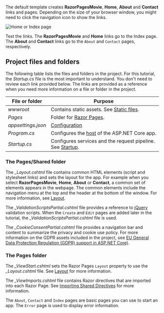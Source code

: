The default template creates **RazorPagesMovie**, **Home**, **About** and **Contact** links and pages. Depending on the size of your browser window, you might need to click the navigation icon to show the links.

![Home or Index page](~/tutorials/razor-pages/razor-pages-start/_static/home2.png)

Test the links. The **RazorPagesMovie** and **Home** links go to the Index page. The **About** and **Contact** links go to the `About` and `Contact` pages, respectively.

## Project files and folders

The following table lists the files and folders in the project. For this tutorial, the *Startup.cs* file is the most important to understand. You don't need to review each link provided below. The links are provided as a reference when you need more information on a file or folder in the project.

| File or folder | Purpose |
| -------------- | ------- | 
| *wwwroot* | Contains static assets. See [Static files](xref:fundamentals/static-files). |
| *Pages* | Folder for [Razor Pages](xref:mvc/razor-pages/index). | 
| *appsettings.json* | [Configuration](xref:fundamentals/configuration/index) |
| *Program.cs* | Configures the [host](xref:fundamentals/host/index) of the ASP.NET Core app. |
| *Startup.cs* | Configures services and the request pipeline. See [Startup](xref:fundamentals/startup). |

### The Pages/Shared folder

The *_Layout.cshtml* file contains common HTML elements (script and stylesheet links) and sets the layout for the app. For example when you select **RazorPagesMovie**, **Home**, **About** or **Contact**, a common set of elements appears in the webpage. The common elements include the navigation menu at the top and the header at the bottom of the window. For more information, see [Layout](xref:mvc/views/layout).

The *_ValidationScriptsPartial.cshtml* file provides a reference to [jQuery](https://jquery.com/) validation scripts. When the `Create` and `Edit` pages are added later in the tutorial, the *_ValidationScriptsPartial.cshtml* file is used.

The *_CookieConsentPartial.cshtml* file provides a navigation bar and content to summarize the privacy and cookie use policy. For more information on the GDPR assets included in the project, see [EU General Data Protection Regulation (GDPR) support in ASP.NET Core)](xref:security/gdpr).

### The Pages folder

The *_ViewStart.cshtml* sets the Razor Pages `Layout` property to use the *_Layout.cshtml* file. See [Layout](xref:mvc/views/layout) for more information.

The *_ViewImports.cshtml* file contains Razor directives that are imported into each Razor Page. See [Importing Shared Directives](xref:mvc/views/layout#importing-shared-directives) for more information.

The `About`, `Contact` and `Index` pages are basic pages you can use to start an app. The `Error` page is used to display error information.
